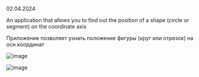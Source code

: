 02.04.2024

An application that allows you to find out the position of a shape (circle or segment) on the coordinate axis

Приложение позволяет узнать положение фигуры (круг или отрезок) на оси координат

![image](https://github.com/DmitryZSer/Position-segments-and-circles/assets/128312523/2ddddd4e-8408-4e45-b4ef-b5fc9c5d308b)

![image](https://github.com/DmitryZSer/Position-segments-and-circles/assets/128312523/be48f845-167b-4561-875d-2ea2d19043f7)

